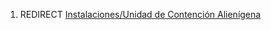 1.  REDIRECT [Instalaciones/Unidad de Contención
    Alienígena](Instalaciones/Unidad_de_Contención_Alienígena "wikilink")